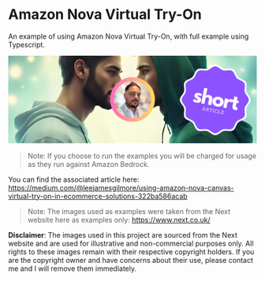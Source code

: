 # Amazon Nova Virtual Try-On
An example of using Amazon Nova Virtual Try-On, with full example using Typescript.

![image](./docs/images/header.png)

> Note: If you choose to run the examples you will be charged for usage as they run against Amazon Bedrock.

You can find the associated article here: https://medium.com/@leejamesgilmore/using-amazon-nova-canvas-virtual-try-on-in-ecommerce-solutions-322ba586acab

> Note: The images used as examples were taken from the Next website here as examples only: https://www.next.co.uk/

**Disclaimer**: The images used in this project are sourced from the Next website and are used for illustrative and non-commercial purposes only. All rights to these images remain with their respective copyright holders. If you are the copyright owner and have concerns about their use, please contact me and I will remove them immediately.


